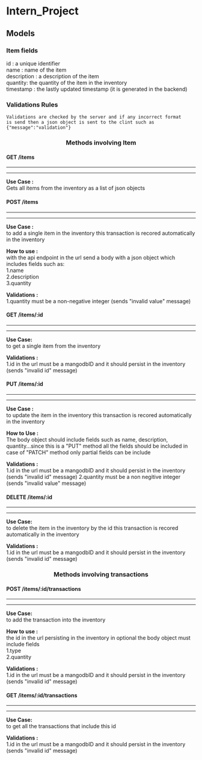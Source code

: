 # Intern_Project

## Models

### Item fields

id : a unique identifier<br>
name : name of the item<br>
description : a description of the item<br>
quantity: the quantity of the item in the inventory<br>
timestamp : the lastly updated timestamp (it is generated in the backend)<br>

### Validations Rules

    Validations are checked by the server and if any incorrect format
    is send then a json object is sent to the clint such as {"message":"validation"}

<center><h3>Methods involving Item</h3></center>

#### GET /items

<hr>
<hr>

**Use Case :**<br>
Gets all items from the inventory as a list of json objects

#### POST /items

<hr>
<hr>

**Use Case :**<br>
to add a single item in the inventory
this transaction is recored automatically in the inventory

**How to use :**<br>
with the api endpoint in the url
send a body with a json object which includes fields such as:<br>
1.name<br>
2.description<br>
3.quantity

**Validations :**<br>
1.quantity must be a non-negative integer (sends "invalid value" message)

#### GET /items/:id

<hr>
<hr>

**Use Case:**<br>
to get a single item from the inventory

**Validations :**<br>
1.id in the url must be a mangodbID and it should persist in the inventory (sends "invalid id" message)

#### PUT /items/:id

<hr>
<hr>

**Use Case :**<br>
to update the item in the inventory
this transaction is recored automatically in the inventory

**How to Use :**<br>
The body object should include fields such as name, description, quantity...since this is a "PUT" method
all the fields should be included in case of "PATCH" method only partial fields can be include

**Validations :**<br>
1.id in the url must be a mangodbID and it should persist in the inventory (sends "invalid id" message)
2.quantity must be a non negitive integer (sends "invalid value" message)

#### DELETE /items/:id

<hr>
<hr>

**Use Case:**<br>
to delete the item in the inventory by the id
this transaction is recored automatically in the inventory

**Validations :**<br>
1.id in the url must be a mangodbID and it should persist in the inventory (sends "invalid id" message)

<center><h3>Methods involving transactions</h3></center>

#### POST /items/:id/transactions

<hr>
<hr>

**Use Case:**<br>
to add the transaction into the inventory

**How to use :**<br>
the id in the url persisting in the inventory in optional
the body object must include fields<br>
1.type<br>
2.quantity

**Validations :**<br>
1.id in the url must be a mangodbID and it should persist in the inventory (sends "invalid id" message)

#### GET /items/:id/transactions

<hr>
<hr>

**Use Case:**<br>
to get all the transactions that include this id

**Validations :** <br>
1.id in the url must be a mangodbID and it should persist in the inventory (sends "invalid id" message)
